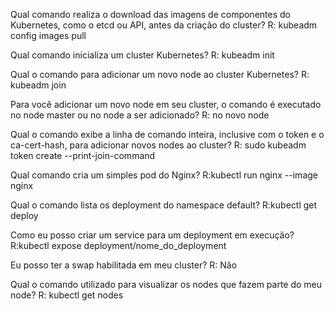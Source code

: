 Qual comando realiza o download das imagens de componentes do Kubernetes, como o etcd ou API, antes da criação do cluster?
R: kubeadm config images pull

Qual comando inicializa um cluster Kubernetes?
R: kubeadm init

Qual o comando para adicionar um novo node ao cluster Kubernetes?
R: kubeadm join

Para você adicionar um novo node em seu cluster, o comando é executado no node master ou no node a ser adicionado?
R: no novo node

Qual o comando exibe a linha de comando inteira, inclusive com o token e o ca-cert-hash, para adicionar novos nodes ao cluster?
R: sudo kubeadm token create --print-join-command

Qual comando cria um simples pod do Nginx?
R:kubectl run nginx --image nginx

Qual o comando lista os deployment do namespace default?
R:kubectl get deploy

Como eu posso criar um service para um deployment em execução?
R:kubectl expose deployment/nome_do_deployment

Eu posso ter a swap habilitada em meu cluster?
R: Não

Qual o comando utilizado para visualizar os nodes que fazem parte do meu node?
R: kubectl get nodes
